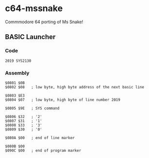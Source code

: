 # c64-mssnake
Commmodore 64 porting of Ms Snake!

## BASIC Launcher

### Code
```
2019 SYS2130
```

### Assembly
```
$0801 $0B
$0802 $08   ; low byte, high byte address of the next basic line

$0803 $E3
$0804 $07   ; low byte, high byte of line number 2019

$0805 $9E   ; SYS command

$0806 $32   ; '2'
$0807 $31   ; '1'
$0808 $33   ; '3'
$0809 $30   ; '0'

$080A $00   ; end of line marker

$080B $00  
$090C $00   ; end of program marker
```
